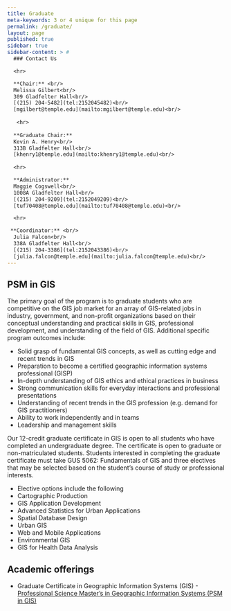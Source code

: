 ```yaml
---
title: Graduate
meta-keywords: 3 or 4 unique for this page
permalink: /graduate/
layout: page
published: true
sidebar: true
sidebar-content: > #
  ### Contact Us

  <hr>

  **Chair:** <br/>
  Melissa Gilbert<br/>
  309 Gladfelter Hall<br/>
  [(215) 204-5482](tel:2152045482)<br/>
  [mgilbert@temple.edu](mailto:mgilbert@temple.edu)<br/>
  
   <hr>
  
  **Graduate Chair:**
  Kevin A. Henry<br/>
  313B Gladfelter Hall<br/>
  [khenry1@temple.edu](mailto:khenry1@temple.edu)<br/>
  
  <hr>

  **Administrator:**
  Maggie Cogswell<br/>
  1008A Gladfelter Hall<br/>
  [(215) 204-9209](tel:2152049209)<br/>
  [tuf70408@temple.edu](mailto:tuf70408@temple.edu)<br/>

  <hr>

 **Coordinator:** <br/>
  Julia Falcon<br/>
  338A Gladfelter Hall<br/>
  [(215) 204-3386](tel:2152043386)<br/>
  [julia.falcon@temple.edu](mailto:julia.falcon@temple.edu)<br/>
---
```


## PSM in GIS

The primary goal of the program is to graduate students who are competitive on the GIS job market for an array of GIS-related jobs in industry, government, and non-profit organizations based on their conceptual understanding and practical skills in GIS, professional development, and understanding of the field of GIS. Additional specific program outcomes include:

- Solid grasp of fundamental GIS concepts, as well as cutting edge and recent trends in GIS
- Preparation to become a certified geographic information systems professional (GISP)
- In-depth understanding of GIS ethics and ethical practices in business
- Strong communication skills for everyday interactions and professional presentations
- Understanding of recent trends in the GIS profession (e.g. demand for GIS practitioners)
- Ability to work independently and in teams
- Leadership and management skills

Our 12-credit graduate certificate in GIS is open to all students who have completed an undergraduate degree. The certificate is open to graduate or non-matriculated students. Students interested in completing the graduate certificate must take GUS 5062: Fundamentals of GIS and three electives that may be selected based on the student’s course of study or professional interests.

- Elective options include the following
- Cartographic Production
- GIS Application Development
- Advanced Statistics for  Urban Applications
- Spatial Database Design
- Urban GIS
- Web and Mobile Applications
- Environmental GIS
- GIS for Health Data Analysis

## Academic offerings

- Graduate Certificate in Geographic Information Systems (GIS)
-[Professional Science Master’s in Geographic Information Systems (PSM in GIS)](http://bulletin.temple.edu/graduate/scd/cla/geographic-information-systems-psm/)
